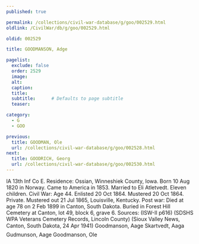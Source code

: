 ```yaml
---
published: true

permalink: /collections/civil-war-database/g/goo/002529.html
oldlink: /CivilWar/db/g/goo/002529.html

oldid: 002529

title: GOODMANSON, Adge

pagelist:
  exclude: false
  order: 2529
  image: 
  alt:
  caption:
  title:
  subtitle:      # Defaults to page subtitle
  teaser:

category: 
  - G 
  - GOO

previous:
  title: GOODMAN, Ole
  url: /collections/civil-war-database/g/goo/002528.html  
next:
  title: GOODRICH, Georg
  url: /collections/civil-war-database/g/goo/002530.html   
---
```

IA 13th Inf Co E. Residence: Ossian, Winneshiek County, Iowa. Born 10 Aug 1820 in Norway. Came to America in 1853. Married to Eli Atletvedt. Eleven children. Civil War: Age 44. Enlisted 20 Oct 1864. Mustered 20 Oct 1864. Private. Mustered out 21 Jul 1865, Louisville, Kentucky. Post war: Died at age 78 on 2 Feb 1899 in Canton, South Dakota. Buried in Forest Hill Cemetery at Canton, lot 49, block 6, grave 6. Sources: (ISW-II p616) (SDSHS WPA Veterans Cemetery Records, Lincoln County) (Sioux Valley News, Canton, South Dakota, 24 Apr 1941) &#147;Goodmanson, Aage&#148; &#147;Skartvedt, Aaga&#148; &#147;Gudmunson, Aage&#148; &#147;Goodmanson, Ole&#148;
